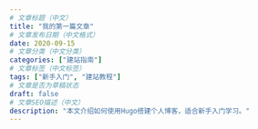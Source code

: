 ```yaml
---
# 文章标题（中文）
title: "我的第一篇文章"
# 文章发布日期（中文格式）
date: 2020-09-15
# 文章分类（中文分类）
categories: ["建站指南"]
# 文章标签（中文标签）
tags: ["新手入门", "建站教程"]
# 文章是否为草稿状态
draft: false
# 文章SEO描述（中文）
description: "本文介绍如何使用Hugo搭建个人博客，适合新手入门学习。"
---
```

